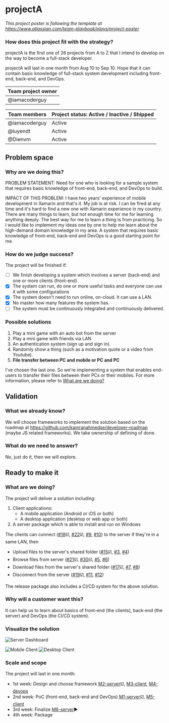 # projectA

_This project poster is following the template at https://www.atlassian.com/team-playbook/plays/project-poster_

### How does this project fit with the strategy?

projectA is the first one of 26 projects from A to Z that I intend to develop on the way to become a full-stack developer.

projectA will last in one month from Aug 10 to Sep 10. Hope that it can contain basic knowledge of full-stack system development including front-end, back-end, and DevOps.

Team project owner |
------------------ |
@iamacoderguy      |

Team members  | Project status: Active / Inactive / Shipped
------------- | -------------------------------------------
@iamacoderguy | Active
@luyendt      | Active
@Dienvm       | Active


## Problem space 
### Why are we doing this?
PROBLEM STATEMENT: Need for one who is looking for a sample system that requires basic knowledge of front-end, back-end, and DevOps to build.

IMPACT OF THIS PROBLEM: I have two years' experience of mobile development in Xamarin and that's it. My job is at risk. I can be fired at any time and it's hard to find a new one with Xamarin experience in my country. There are many things to learn, but not enough time for me for learning anything deeply. The best way for me to learn a thing is from practicing. So I would like to implement my ideas one by one to help me learn about the high-demand domain knowledge in my area. A system that requires basic knowledge of front-end, back-end and DevOps is a good starting point for me.

### How do we judge success?
The project will be finished if:
- [ ] We finish developing a system which involves a server (back-end) and one or more clients (front-end)
- [x] The system can run, do one or more useful tasks and everyone can use it with some configurations
- [x] The system doesn't need to run online, on-cloud. It can use a LAN.
- [x] No master how many features the system has.
- [ ] The system must be continuously integrated and continuously delivered.

### Possible solutions
1. Play a mini game with an auto bot from the server
1. Play a mini game with friends via LAN
1. An authentication system (sign up and sign in).
1. Randomly show a thing (such as a motivation quote or a video from Youtube).
1. __File transfer between PC and mobile or PC and PC__

I've chosen the last one. So we're implementing a system that enables end-users to transfer their files between their PCs or their mobiles. For more information, please refer to [What are we doing?](#wawd)

## Validation
### What we already know?
We will choose frameworks to implement the solution based on the roadmap at https://github.com/kamranahmedse/developer-roadmap (maybe JS related frameworks).
We take ownership of defining of done.

### What do we need to answer?
No, just do it, then we will explore.

## Ready to make it
### <a name="wawd"></a>What are we doing?
The project will deliver a solution including:
1. Client applications:
   * A mobile application (Android or iOS or both)
   * A desktop application (desktop or web app or both)
1. A server package which is able to install and run on Windows

The clients can connect ([#18](https://github.com/iamacoderguy/projectA/issues/18):ballot_box_with_check:, [#22](https://github.com/iamacoderguy/projectA/issues/22):ballot_box_with_check:, [#9](https://github.com/iamacoderguy/projectA/issues/9), [#10](https://github.com/iamacoderguy/projectA/issues/10)) to the server if they're in a same LAN, then
* Upload files to the server's shared folder ([#15](https://github.com/iamacoderguy/projectA/issues/15):ballot_box_with_check:, [#3](https://github.com/iamacoderguy/projectA/issues/3), [#4](https://github.com/iamacoderguy/projectA/issues/4))
* Browse files from server ([#21](https://github.com/iamacoderguy/projectA/issues/21):ballot_box_with_check:, [#30](https://github.com/iamacoderguy/projectA/issues/30):ballot_box_with_check:, [#5](https://github.com/iamacoderguy/projectA/issues/5), [#6](https://github.com/iamacoderguy/projectA/issues/6))
* Download files from the server's shared folder ([#17](https://github.com/iamacoderguy/projectA/issues/17):ballot_box_with_check:, [#7](https://github.com/iamacoderguy/projectA/issues/7), [#8](https://github.com/iamacoderguy/projectA/issues/8))
* Disconnect from the server ([#19](https://github.com/iamacoderguy/projectA/issues/19):ballot_box_with_check:, [#11](https://github.com/iamacoderguy/projectA/issues/11), [#12](https://github.com/iamacoderguy/projectA/issues/12))
  
The release package also includes a CI/CD system for the above solution.

### Why will a customer want this?
It can help us to learn about basics of front-end (the clients), back-end (the server) and DevOps (the CI/CD system).

### Visualize the solution
![Server Dashboard](https://drive.google.com/uc?export=download&id=1e1GZGuyM5YGZJg-Qet5cijTYy19nDyxu)

![Mobile Client](https://drive.google.com/uc?export=download&id=13vQtbGbeQyumHRLKPXupJxM2y2Iqr999)
![Desktop Client](https://drive.google.com/uc?export=download&id=1y-ddWyFJW_Jt3WbOTl_C1f80DjE1YqcX)

### Scale and scope
The project will last in one month:
* 1st week: Design and choose framework [M2-server](https://github.com/iamacoderguy/projectA/milestone/2):ballot_box_with_check:, [M3-client](https://github.com/iamacoderguy/projectA/milestone/3), [M4-devops](https://github.com/iamacoderguy/projectA/milestone/4)
* 2nd week: PoC (front-end, back-end and DevOps) [M1-server](https://github.com/iamacoderguy/projectA/milestone/1):ballot_box_with_check:, [M5-client](https://github.com/iamacoderguy/projectA/milestone/5)
* 3rd week: Finalize [M6-server](https://github.com/iamacoderguy/projectA/milestone/6):arrow_forward:
* 4th week: Package
